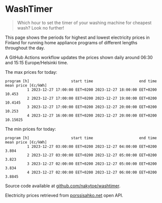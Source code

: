 
# WashTimer

> Which hour to set the timer of your washing machine for cheapest wash? Look no further!

This page shows the periods for highest and lowest electricity prices in Finland 
for running home appliance programs of different lengths throughout the day. 

A GitHub Actions workflow updates the prices shown daily around 06:30 and 15:15 Europe/Helsinki time.

The max prices for today:

	program [h]                   start time                     end time mean price [€c/kWh]
	          1 2023-12-27 17:00:00 EET+0200 2023-12-27 18:00:00 EET+0200              10.453
	          2 2023-12-27 17:00:00 EET+0200 2023-12-27 19:00:00 EET+0200             10.4145
	          3 2023-12-27 17:00:00 EET+0200 2023-12-27 20:00:00 EET+0200              10.253
	          4 2023-12-27 16:00:00 EET+0200 2023-12-27 20:00:00 EET+0200            10.15025

The min prices for today:

	program [h]                   start time                     end time mean price [€c/kWh]
	          1 2023-12-27 03:00:00 EET+0200 2023-12-27 04:00:00 EET+0200               3.804
	          2 2023-12-27 03:00:00 EET+0200 2023-12-27 05:00:00 EET+0200               3.823
	          3 2023-12-27 02:00:00 EET+0200 2023-12-27 05:00:00 EET+0200               3.834
	          4 2023-12-27 02:00:00 EET+0200 2023-12-27 06:00:00 EET+0200              3.8845


Source code available at [github.com/nakytoe/washtimer](https://github.com/nakytoe/washtimer).

Electricity prices retrieved from [porssisahko.net](https://porssisahko.net/api) open API.
